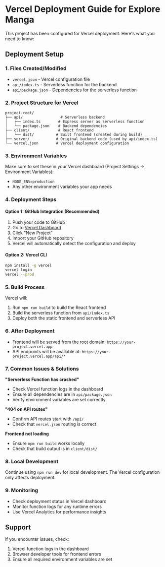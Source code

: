 # Vercel Deployment Guide for Explore Manga

This project has been configured for Vercel deployment. Here's what you need to know:

## Deployment Setup

### 1. Files Created/Modified
- `vercel.json` - Vercel configuration file
- `api/index.ts` - Serverless function for the backend
- `api/package.json` - Dependencies for the serverless function

### 2. Project Structure for Vercel
```
project-root/
├── api/                 # Serverless backend
│   ├── index.ts        # Express server as serverless function
│   └── package.json    # Backend dependencies
├── client/             # React frontend
│   └── dist/          # Built frontend (created during build)
├── server/            # Original backend code (used by api/index.ts)
└── vercel.json        # Vercel deployment configuration
```

### 3. Environment Variables
Make sure to set these in your Vercel dashboard (Project Settings → Environment Variables):
- `NODE_ENV=production`
- Any other environment variables your app needs

### 4. Deployment Steps

#### Option 1: GitHub Integration (Recommended)
1. Push your code to GitHub
2. Go to [Vercel Dashboard](https://vercel.com/dashboard)
3. Click "New Project" 
4. Import your GitHub repository
5. Vercel will automatically detect the configuration and deploy

#### Option 2: Vercel CLI
```bash
npm install -g vercel
vercel login
vercel --prod
```

### 5. Build Process
Vercel will:
1. Run `npm run build` to build the React frontend
2. Build the serverless function from `api/index.ts`
3. Deploy both the static frontend and serverless API

### 6. After Deployment
- Frontend will be served from the root domain: `https://your-project.vercel.app`
- API endpoints will be available at: `https://your-project.vercel.app/api/*`

### 7. Common Issues & Solutions

**"Serverless Function has crashed"**
- Check Vercel function logs in the dashboard
- Ensure all dependencies are in `api/package.json`
- Verify environment variables are set correctly

**"404 on API routes"**
- Confirm API routes start with `/api/`
- Check that `vercel.json` routing is correct

**Frontend not loading**
- Ensure `npm run build` works locally
- Check that build output is in `client/dist/`

### 8. Local Development
Continue using `npm run dev` for local development. The Vercel configuration only affects deployment.

### 9. Monitoring
- Check deployment status in Vercel dashboard
- Monitor function logs for any runtime errors
- Use Vercel Analytics for performance insights

## Support
If you encounter issues, check:
1. Vercel function logs in the dashboard
2. Browser developer tools for frontend errors  
3. Ensure all required environment variables are set